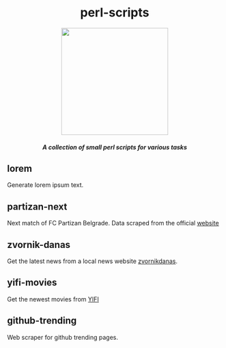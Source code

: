 <div align="center">

# perl-scripts

<img src="http://icons.iconarchive.com/icons/shrikant-rawa/animals/256/camel-icon.png" height="250px" width="250px">

##### A collection of small perl scripts for various tasks

</div>

## lorem
Generate lorem ipsum text.

## partizan-next
Next match of FC Partizan Belgrade. Data scraped from the official [website](http://partizan.rs/pocetna/) 

## zvornik-danas
Get the latest news from a local news website [zvornikdanas](http://www.zvornikdanas.com/).

## yifi-movies
Get the newest movies from [YIFI](https://yts.ag/browse-movies)

## github-trending
Web scraper for github trending pages.
